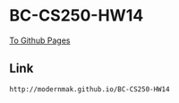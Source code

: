 # BC-CS250-HW14
[To Github Pages](http://modernmak.github.io/BC-CS250-HW14)

## Link
```http://modernmak.github.io/BC-CS250-HW14```
